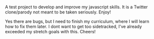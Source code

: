 A test project to develop and improve my javascript skills. It is a Twitter clone/parody not meant to be taken seriously. Enjoy! 

Yes there are bugs, but I need to finish my curriculum, where I will learn how to fix them later. I dont want to get too sidetracked, I've already exceeded my stretch goals with this. Cheers!
